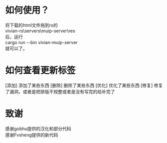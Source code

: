 # 如何使用？
将下载的html文件拖到rs的  
vivian-rs\servers\muip-server\res  
后，运行  
cargo run --bin vivian-muip-server  
就可以了。
# 如何查看更新标签
[添加]
添加了某些东西
[删除]
删除了某些东西
[优化]
优化了某些东西
[修复]
修复了漏洞，或者是把排版不规整或者是没有写完的给补完了
# 致谢
感谢gobhu提供的汉化和部分代码<br>
感谢Fvsheng提供的新代码
